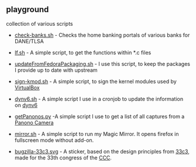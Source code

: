 ## playground

collection of various scripts

* [check-banks.sh](../master/check-banks.sh) - Checks the home banking portals of various banks for DANE/TLSA

* [lf.sh](../master/lf.sh) - A simple script, to get the functions within *.c files

* [updateFromFedoraPackaging.sh](../master/updateFromFedoraPackaging.sh) - I use this script, to keep the packages I provide up to date with upstream

* [sign-kmod.sh](../master/sign-kmod.sh) - A simple script, to sign the kernel modules used by [VirtualBox](https://www.virtualbox.org/)

* [dynv6.sh](../master/dynv6.sh) - A simple script I use in a cronjob to update the information on [dynv6](https://dynv6.com/)

* [getPanonos.py](../master/getPanonos.py) -A simple script I use to get a list of all captures from a [Panono Camera](https://www.panono.com)

* [mirror.sh](../master/mirror.sh) - A simple script to run my Magic Mirror. It opens firefox in fullscreen mode without add-on.

* [bugzilla-33c3.svg](../master/bugzilla-33c3.svg) - A sticker, based on the design principles from [33c3](https://events.ccc.de/congress/2016/wiki/Static:Design), made for the 33th congress of the [CCC](https://ccc.de/).
